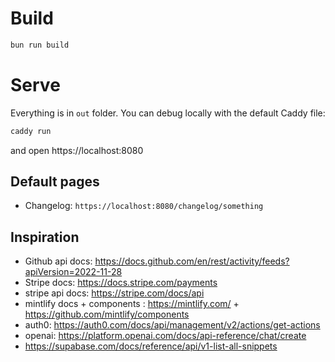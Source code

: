 
# Build

```bash
bun run build
```

# Serve

Everything is in `out` folder. You can debug locally with the default Caddy file:

```bash
caddy run
```

and open https://localhost:8080

## Default pages

- Changelog: `https://localhost:8080/changelog/something`


## Inspiration

- Github api docs: https://docs.github.com/en/rest/activity/feeds?apiVersion=2022-11-28
- Stripe docs: https://docs.stripe.com/payments
- stripe api docs: https://stripe.com/docs/api
- mintlify docs + components : https://mintlify.com/ + https://github.com/mintlify/components
- auth0: https://auth0.com/docs/api/management/v2/actions/get-actions
- openai: https://platform.openai.com/docs/api-reference/chat/create
- https://supabase.com/docs/reference/api/v1-list-all-snippets
